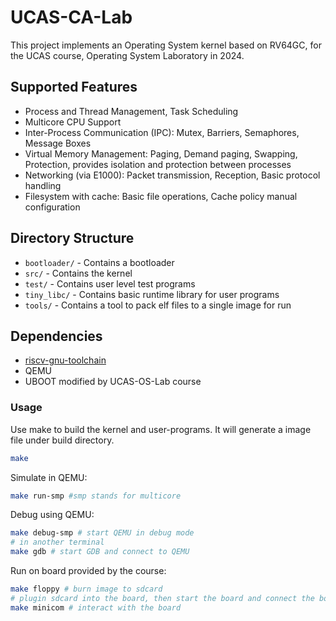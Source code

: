 # UCAS-CA-Lab

This project implements an Operating System kernel based on RV64GC, for the UCAS course, Operating System Laboratory in 2024.

## Supported Features

- Process and Thread Management, Task Scheduling
- Multicore CPU Support
- Inter-Process Communication (IPC): Mutex, Barriers, Semaphores, Message Boxes
- Virtual Memory Management: Paging, Demand paging, Swapping, Protection, provides isolation and protection between processes
- Networking (via E1000): Packet transmission, Reception, Basic protocol handling
- Filesystem with cache: Basic file operations, Cache policy manual configuration


## Directory Structure

- `bootloader/` - Contains a bootloader
- `src/` - Contains the kernel
- `test/` - Contains user level test programs
- `tiny_libc/` - Contains basic runtime library for user programs
- `tools/` - Contains a tool to pack elf files to a single image for run

## Dependencies

- [riscv-gnu-toolchain](https://github.com/riscv-collab/riscv-gnu-toolchain)
- QEMU
- UBOOT modified by UCAS-OS-Lab course

### Usage

Use make to build the kernel and user-programs. It will generate a image file under build directory.

```bash
make
```

Simulate in QEMU:

```bash
make run-smp #smp stands for multicore
```

Debug using QEMU:

```bash
make debug-smp # start QEMU in debug mode
# in another terminal
make gdb # start GDB and connect to QEMU
```

Run on board provided by the course:

```bash
make floppy # burn image to sdcard
# plugin sdcard into the board, then start the board and connect the board to main computer
make minicom # interact with the board
```

